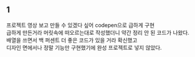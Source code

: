 ## 1

프로젝트 영상 보고 만들 수 있겠다 싶어 codepen으로 급하게 구현<br>
급하게 만든거라 머릿속에 떠오르는대로 작성했더니 약간 정리 안 된 코드가 나왔다.<br>
배열을 쓰면서 백 퍼센트 더 좋은 코드가 있을 거라 확신했고<br>
디자인 면에서나 정말 기능만 구현했기에 완성 프로젝트로 넣지 않았다.<br>